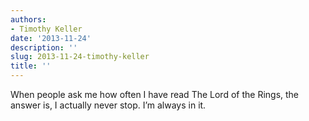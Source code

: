 ```yaml
---
authors:
- Timothy Keller
date: '2013-11-24'
description: ''
slug: 2013-11-24-timothy-keller
title: ''
---
```

When people ask me how often I have read The Lord of the Rings, the answer is, I actually never stop. I’m always in it.



